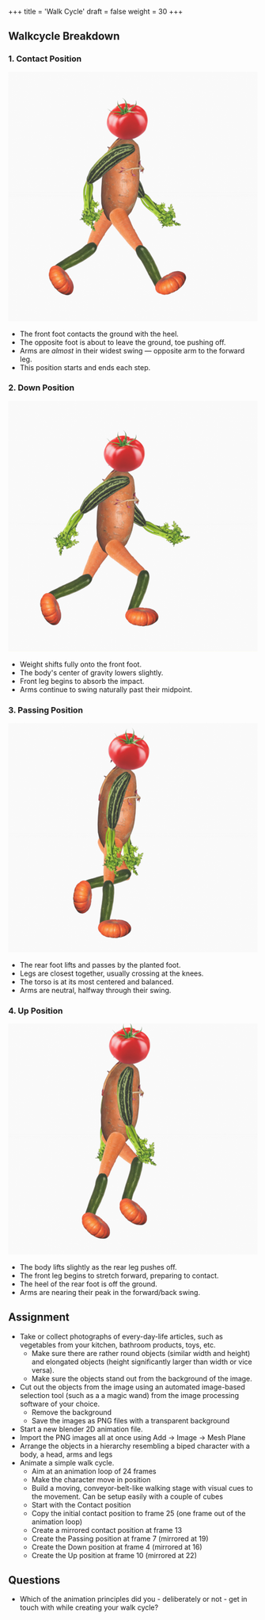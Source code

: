 +++
title = 'Walk Cycle'
draft = false
weight = 30 
+++

## Walkcycle Breakdown

### 1. Contact Position

![Contact Position](./images/wc_01_contact.png)

- The front foot contacts the ground with the heel.
- The opposite foot is about to leave the ground, toe pushing off.
- Arms are *almost* in their widest swing — opposite arm to the forward leg.
- This position starts and ends each step.

### 2. Down Position

![Down Position](./images/wc_02_down.png)

- Weight shifts fully onto the front foot.
- The body's center of gravity lowers slightly.
- Front leg begins to absorb the impact.
- Arms continue to swing naturally past their midpoint.

### 3. Passing Position

![Passing Position](./images/wc_03_passing.png)

- The rear foot lifts and passes by the planted foot.
- Legs are closest together, usually crossing at the knees.
- The torso is at its most centered and balanced.
- Arms are neutral, halfway through their swing.

### 4. Up Position

![Up Position](./images/wc_04_up.png)

- The body lifts slightly as the rear leg pushes off.
- The front leg begins to stretch forward, preparing to contact.
- The heel of the rear foot is off the ground.
- Arms are nearing their peak in the forward/back swing.

## Assignment

- Take or collect photographs of every-day-life articles, such as vegetables from your kitchen, bathroom products, toys, etc.
  - Make sure there are rather round objects (similar width and height) and elongated objects (height significantly larger than width or vice versa).
  - Make sure the objects stand out from the background of the image.
- Cut out the objects from the image using an automated image-based selection tool (such as a a magic wand) from the image processing software of your choice.
    - Remove the background
    - Save the images as PNG files with a transparent background
- Start a new blender 2D animation file.
- Import the PNG images all at once using Add -> Image -> Mesh Plane
- Arrange the objects in a hierarchy resembling a biped character with a body, a head, arms and legs
- Animate a simple walk cycle. 
  - Aim at an animation loop of 24 frames 
  - Make the character move in position
  - Build a moving, conveyor-belt-like walking stage with visual cues to the movement. Can be setup easily with a couple of cubes
  - Start with the Contact position
  - Copy the initial contact position to frame 25 (one frame out of the animation loop)
  - Create a mirrored contact position at frame 13
  - Create the Passing position at frame 7 (mirrored at 19)
  - Create the Down position at frame 4 (mirrored at 16)
  - Create the Up position at frame 10 (mirrored at 22)

## Questions

- Which of the animation principles did you - deliberately or not - get in touch with while creating your walk cycle?